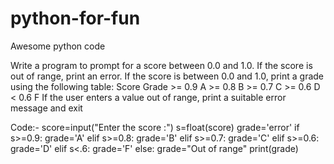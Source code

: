 # python-for-fun
Awesome python code

Write a program to prompt for a score between 0.0 and 1.0. 
If the score is out of range, print an error.
If the score is between 0.0 and 1.0, print a grade using the following table: 
Score Grade >= 0.9 A 
            >= 0.8 B 
            >= 0.7 C 
            >= 0.6 D 
            < 0.6 F 
If the user enters a value out of range, print a suitable error message and exit




Code:-
score=input("Enter the score :")
s=float(score)
grade='error'
if s>=0.9:
   grade='A'
elif s>=0.8:
    grade='B'
elif s>=0.7:
    grade='C'
elif s>=0.6:
    grade='D'
elif s<.6:
    grade='F'
else:
    grade="Out of range"
print(grade)  
    
